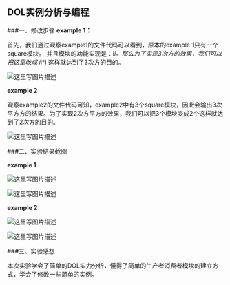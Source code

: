 ## DOL实例分析与编程

###一、修改步骤
**example 1：**

首先，我们通过观察example1的文件代码可以看到，原本的example 1只有一个square模块。
并且模块的功能实现是：i*i。那么为了实现3次方的效果，我们可以把这里改成 i*i*i 这样就达到了3次方的目的。

![这里写图片描述](http://img.blog.csdn.net/20161018101736712)

**example 2**

观察example2的文件代码可知，example2中有3个square模块，因此会输出3次平方方的结果。为了实现2次方平方的效果，我们可以把3个模块变成2个这样就达到了2次方的目的。

![这里写图片描述](http://img.blog.csdn.net/20161018102322163)

###二、实验结果截图

**example 1**

![这里写图片描述](http://img.blog.csdn.net/20161018102410742)

![这里写图片描述](http://img.blog.csdn.net/20161018103102874)

**example 2**

![这里写图片描述](http://img.blog.csdn.net/20161018102710543)

![这里写图片描述](http://img.blog.csdn.net/20161018103202691)



###三、实验感想

本次实验学会了简单的DOL实力分析，懂得了简单的生产者消费者模块的建立方式，学会了修改一些简单的实例。


